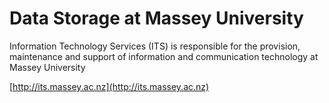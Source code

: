 # Data Storage at Massey University

Information Technology Services (ITS) is responsible for the provision, maintenance and support of information and communication technology at Massey University

[http://its.massey.ac.nz](http://its.massey.ac.nz)
